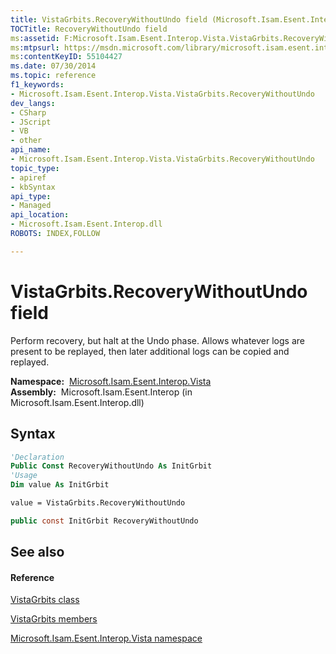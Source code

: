 ```yaml
---
title: VistaGrbits.RecoveryWithoutUndo field (Microsoft.Isam.Esent.Interop.Vista)
TOCTitle: RecoveryWithoutUndo field
ms:assetid: F:Microsoft.Isam.Esent.Interop.Vista.VistaGrbits.RecoveryWithoutUndo
ms:mtpsurl: https://msdn.microsoft.com/library/microsoft.isam.esent.interop.vista.vistagrbits.recoverywithoutundo(v=EXCHG.10)
ms:contentKeyID: 55104427
ms.date: 07/30/2014
ms.topic: reference
f1_keywords:
- Microsoft.Isam.Esent.Interop.Vista.VistaGrbits.RecoveryWithoutUndo
dev_langs:
- CSharp
- JScript
- VB
- other
api_name: 
- Microsoft.Isam.Esent.Interop.Vista.VistaGrbits.RecoveryWithoutUndo
topic_type: 
- apiref
- kbSyntax
api_type: 
- Managed
api_location: 
- Microsoft.Isam.Esent.Interop.dll
ROBOTS: INDEX,FOLLOW

---
```


# VistaGrbits.RecoveryWithoutUndo field

Perform recovery, but halt at the Undo phase. Allows whatever logs are present to be replayed, then later additional logs can be copied and replayed.

**Namespace:**  [Microsoft.Isam.Esent.Interop.Vista](hh558039\(v=exchg.10\).md)  
**Assembly:**  Microsoft.Isam.Esent.Interop (in Microsoft.Isam.Esent.Interop.dll)

## Syntax

``` vb
'Declaration
Public Const RecoveryWithoutUndo As InitGrbit
'Usage
Dim value As InitGrbit

value = VistaGrbits.RecoveryWithoutUndo
```

``` csharp
public const InitGrbit RecoveryWithoutUndo
```

## See also

#### Reference

[VistaGrbits class](dn335350\(v=exchg.10\).md)

[VistaGrbits members](dn351282\(v=exchg.10\).md)

[Microsoft.Isam.Esent.Interop.Vista namespace](hh558039\(v=exchg.10\).md)

